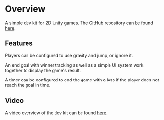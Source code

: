 # Overview
A simple dev kit for 2D Unity games. The GitHub repository can be found [here](https://github.com/RLin8910/Unity-2D-Singleplayer-Game-Kit).

## Features
Players can be configured to use gravity and jump, or ignore it. 

An end goal with winner tracking as well as a simple UI system work together to display the game's result.

A timer can be configured to end the game with a loss if the player does not reach the goal in time.

## Video
A video overview of the dev kit can be found [here](https://youtu.be/5AUGtZQxhao).